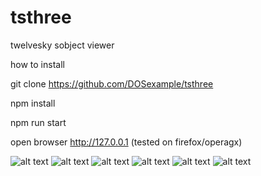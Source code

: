 # tsthree
 twelvesky sobject viewer



how to install

git clone https://github.com/DOSexample/tsthree

npm install

npm run start

open browser http://127.0.0.1 (tested on firefox/operagx)


![alt text](https://github.com/DOSexample/tsthree/blob/main/screenshot/1.png?raw=true)
![alt text](https://github.com/DOSexample/tsthree/blob/main/screenshot/2.png?raw=true)
![alt text](https://github.com/DOSexample/tsthree/blob/main/screenshot/3.png?raw=true)
![alt text](https://github.com/DOSexample/tsthree/blob/main/screenshot/4.png?raw=true)
![alt text](https://github.com/DOSexample/tsthree/blob/main/screenshot/5.png?raw=true)
![alt text](https://github.com/DOSexample/tsthree/blob/main/screenshot/6.png?raw=true)